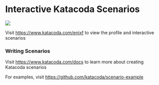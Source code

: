 # Interactive Katacoda Scenarios

[![](http://shields.katacoda.com/katacoda/enixf/count.svg)](https://www.katacoda.com/enixf "Get your profile on Katacoda.com")

Visit https://www.katacoda.com/enixf to view the profile and interactive scenarios

### Writing Scenarios
Visit https://www.katacoda.com/docs to learn more about creating Katacoda scenarios

For examples, visit https://github.com/katacoda/scenario-example
